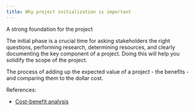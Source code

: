 ```yaml
---
title: Why project initialization is important
---
```

A strong foundation for the project

The initial phase is a crucial time for asking stakeholders the right questions, performing research, determining resources, and clearly documenting the key component of a project. Doing this will help you solidify the scope of the project. 

The process of adding up the expected value of a project - the benefits - and comparing them to the dollar cost.

References:
- [Cost-benefit analysis](danielesalvatore/project-management/project-initiation/cost-benefit-analysis.md)

